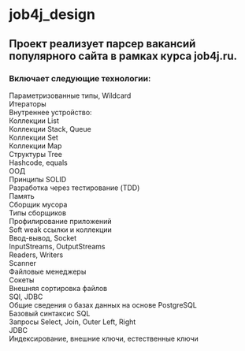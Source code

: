 # job4j_design

## Проект реализует парсер вакансий популярного сайта в рамках курса job4j.ru.
### Включает следующие технологии:
 Параметризованные типы, Wildcard </br>
 Итераторы </br>
 Внутреннее устройство: </br>
 Коллекции List </br>
 Коллекции Stack, Queue </br>
 Коллекции Set </br>
 Коллекции Map </br>
 Структуры Tree </br>
 Hashcode, equals </br>
 ООД </br>
 Принципы SOLID </br>
 Разработка через тестирование (TDD) </br>
 Память </br>
 Cборщик мусора </br>
 Типы сборщиков </br>
 Профилирование приложений </br>
 Soft weak ссылки и коллекции </br>
 Ввод-вывод, Socket </br>
 InputStreams, OutputStreams </br>
 Readers, Writers </br>
 Scanner </br>
 Файловые менеджеры </br>
 Сокеты </br>
 Внешняя сортировка файлов </br>
 SQl, JDBC </br>
 Общие сведения о базах данных на основе PostgreSQL </br>
 Базовый синтаксис SQL </br>
 Запросы Select, Join, Outer Left, Right </br>
 JDBC </br>
 Индексирование, внешние ключи, естественные ключи </br>

